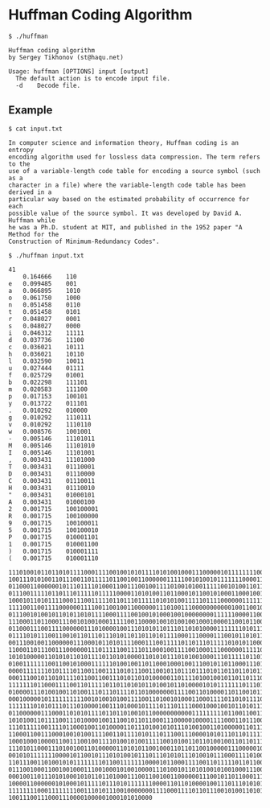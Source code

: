 # Huffman Coding Algorithm

    $ ./huffman

    Huffman coding algorithm
    by Sergey Tikhonov (st@haqu.net)

    Usage: huffman [OPTIONS] input [output]
      The default action is to encode input file.
      -d	Decode file.

## Example

    $ cat input.txt
    
    In computer science and information theory, Huffman coding is an entropy
    encoding algorithm used for lossless data compression. The term refers to the
    use of a variable-length code table for encoding a source symbol (such as a
    character in a file) where the variable-length code table has been derived in a
    particular way based on the estimated probability of occurrence for each
    possible value of the source symbol. It was developed by David A. Huffman while
    he was a Ph.D. student at MIT, and published in the 1952 paper "A Method for the
    Construction of Minimum-Redundancy Codes".
    
    $ ./huffman input.txt
    
    41
     	0.164666	110
    e	0.099485	001
    a	0.066895	1010
    o	0.061750	1000
    n	0.051458	0110
    t	0.051458	0101
    r	0.048027	0001
    s	0.048027	0000
    i	0.046312	11111
    d	0.037736	11100
    c	0.036021	10111
    h	0.036021	10110
    l	0.032590	10011
    u	0.027444	01111
    f	0.025729	01001
    b	0.022298	111101
    m	0.020583	111100
    p	0.017153	100101
    y	0.013722	011101
    .	0.010292	010000
    g	0.010292	1110111
    v	0.010292	1110110
    w	0.008576	1001001
    -	0.005146	11101011
    M	0.005146	11101010
    I	0.005146	11101001
    ,	0.003431	11101000
    T	0.003431	01110001
    D	0.003431	01110000
    C	0.003431	01110011
    H	0.003431	01110010
    "	0.003431	01000101
    A	0.003431	01000100
    2	0.001715	100100001
    R	0.001715	100100000
    9	0.001715	100100011
    5	0.001715	100100010
    P	0.001715	010001101
    1	0.001715	010001100
    )	0.001715	010001111
    (	0.001715	010001110

    11101001011011010111100011110010010101111010100100011100000101111111100101101011
    10011101010011011100110111110110010011000000111110010100101111111000011011001011
    01100011000000101110111101000110011100100111101001010011111001010011011010111100
    01110011111011011101111101111100001101010011011000101100101000110001001010111011
    10001011010111100011100111110110111011111010101001111101111000000111111010110110
    11110011001111000000111100110010011000000111010011100000000000100110010000000011
    01110010100101101011010111100011110010010100010010000000011111100001100100001100
    11100011011000111001010010001111100110000100101001001000100001100101100011001011
    01100011100111100000011101000010011101010110111011010100001111111010111101100110
    01111010111001100101101110111010110110110101111000111000011100101101011110110011
    00111001001100000011100010110101111000111001111101101110111110101011000001000011
    11000110111001110000001110111110011110110001001111001000111000000111110111101101
    10101000001101010110101111011010100001101010111010100100011101111101101101010110
    01001111111001100101000111111010010011011000100010011100101101100011101110110101
    00001111111010111101100110011110101110011001011011101110101101101101011110001110
    00011100101101011110110011001110101101010000011011110100100101101101110000100011
    11111110110001111001101111101101101010110100101101000010101111111011101111100111
    01000011101001001101001110111011110110100000001111001101000011011001011011000111
    00010000010111111111100101001010011110011010010100011000111101101011110111111100
    11111110101011101110100001001110100010111101110111100010001001011010111001110010
    01100000011100011010101111011011010010110000000000011111111101100110011101110110
    10101001101111001110100001001110010110110001110000010000111100011011100111000000
    11101111100111101100010011010000110111010010101110100100110100000110111000011110
    11000110011100010010100111100110111101011101110011100001010111011011111111001100
    10001000100001100111001001111010010100111110010100110110100100110110111111001100
    11101011000111010010011010000011010101100100011011011001000001110000010000110000
    00101011111110000101100101110101001011101110101011101001011100011110100011010100
    11011100110100101011111111011001111111000010110001111001101111101101100101101100
    01110010001100100100011100100010100100001110100101101010010100100011100100010101
    00010011011101010001010110110100011100110010011000000111001011011000111001110011
    10000110000001010001011111011101011111110000110110100001001110111010101111101101
    11111111000111111110011101011100100000001111000111101101110010100110101110111011
    1001110011100011100001000001000101010000
